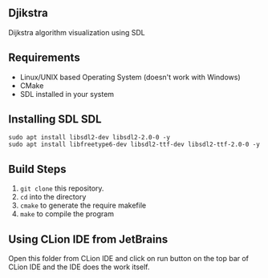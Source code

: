## Djikstra
Dijkstra algorithm visualization using SDL 

## Requirements

- Linux/UNIX based Operating System (doesn't work with Windows)
- CMake
- SDL installed in your system

## Installing SDL SDL
```
sudo apt install libsdl2-dev libsdl2-2.0-0 -y
sudo apt install libfreetype6-dev libsdl2-ttf-dev libsdl2-ttf-2.0-0 -y
```

## Build Steps

1. `git clone` this repository.
2. `cd` into the directory 
3. `cmake` to generate the require makefile
4. `make` to compile the program

## Using CLion IDE from JetBrains

Open this folder from CLion IDE and click on run button on the top bar of CLion IDE and the IDE does the work itself.
